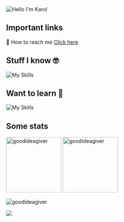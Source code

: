 <img alt="Hello I'm Karol" align="center" src="https://readme-typing-svg.demolab.com?font=Fira+Code&size=19&pause=1000&color=A66FFF&center=false&vCenter=true&width=435&lines=Hello+I'm+Karol">

## Important links

📧 How to reach me [Click here](https://purpleblack.dev/contact)

## Stuff I know 🤓

![My Skills](https://skillicons.dev/icons?i=git,github,typescript,react,nextjs,jest,css,sass,astro,tailwind,cypress,docker,webflow&perline=7)

## Want to learn 🧠

![My Skills](https://skillicons.dev/icons?i=rust,kubernetes,angular,nodejs&perline=5)

## Some stats

<span>
<img  height="150px" src="https://github-readme-stats.vercel.app/api/top-langs?username=goodideagiver&show_icons=true&locale=en&layout=compact&theme=transparent" alt="goodideagiver" /> 
</span>
<span>
<img height="150px" src="https://github-readme-stats.vercel.app/api?username=goodideagiver&show_icons=true&locale=en&theme=transparent" alt="goodideagiver" />
</span>

<p align="left"> <img src="https://komarev.com/ghpvc/?username=goodideagiver&label=Profile%20views&color=0e75b6&style=flat" alt="goodideagiver" /> </p>

![](https://stackoverflow-readme-profile.johannchopin.fr/profile-small/18716142)
